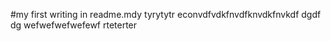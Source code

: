 #my first writing in readme.mdy
tyrytytr
econvdfvdkfnvdfknvdkfnvkdf
dgdf dg
wefwefwefwefewf
rteterter
